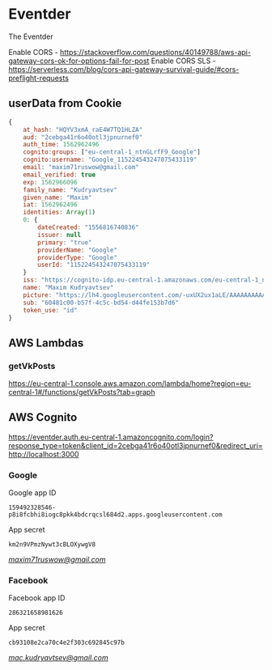 # Eventder
The Eventder

Enable CORS - https://stackoverflow.com/questions/40149788/aws-api-gateway-cors-ok-for-options-fail-for-post
Enable CORS SLS - https://serverless.com/blog/cors-api-gateway-survival-guide/#cors-preflight-requests

## userData from Cookie

```js
{
    at_hash: "HQYV3xmA_raE4W7TQ1HLZA"
    aud: "2cebga41r6o40otl3jpnurnef0"
    auth_time: 1562962496
    cognito:groups: ["eu-central-1_ntnGLrfF9_Google"]
    cognito:username: "Google_115224543247075433119"
    email: "maxim71ruswow@gmail.com"
    email_verified: true
    exp: 1562966096
    family_name: "Kudryavtsev"
    given_name: "Maxim"
    iat: 1562962496
    identities: Array(1)
    0: {
        dateCreated: "1556816740836"
        issuer: null
        primary: "true"
        providerName: "Google"
        providerType: "Google"
        userId: "115224543247075433119"
    }
    iss: "https://cognito-idp.eu-central-1.amazonaws.com/eu-central-1_ntnGLrfF9"
    name: "Maxim Kudryavtsev"
    picture: "https://lh4.googleusercontent.com/-uxUX2ux1aLE/AAAAAAAAAAI/AAAAAAAAAAA/ACHi3rdeTNO6KmQOAPrD9vqsi7DsEvPNyw/s96-c/photo.jpg"
    sub: "60481c00-b57f-4c5c-bd54-d44fe153b7d6"
    token_use: "id"
}
```

## AWS Lambdas

### getVkPosts

https://eu-central-1.console.aws.amazon.com/lambda/home?region=eu-central-1#/functions/getVkPosts?tab=graph

## AWS Cognito

https://eventder.auth.eu-central-1.amazoncognito.com/login?response_type=token&client_id=2cebga41r6o40otl3jpnurnef0&redirect_uri=http://localhost:3000

### Google

Google app ID
```
159492328546-p8i8fcbhi8iogc8pkk4bdcrqcsl684d2.apps.googleusercontent.com
```

App secret
```
km2n9VPmzNywt3cBLOXywgV8
```

*maxim71ruswow@gmail.com*

### Facebook

Facebook app ID
```
286321658981626
```

App secret
```
cb93108e2ca70c4e2f303c692845c97b
```

*mac.kudryavtsev@gmail.com*
